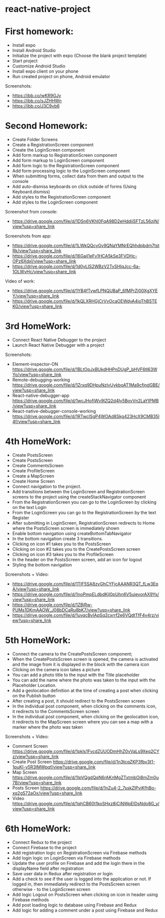 # react-native-project

 # First homework: 
- Install expo
- Install Android Studio
- Initialize the project with expo (Choose the blank project template)
- Start project
- Customize Android Studio
- Install expo client on your phone
- Run created project on phone, Android emulator

Screenshots:
- https://ibb.co/wKR9GJy
- https://ibb.co/sJZHHWn
- https://ibb.co/J3C9vb6


# Second Homework:
- Create Folder Screens
- Create a RegistrationScreen component
- Create the LoginScreen component
- Add form markup to RegistrationScreen component
- Add form markup to LoginScreen component
- Add form logic to the RegistrationScreen component
- Add form processing logic to the LoginScreen component
- When submitting forms, collect data from them and output to the console
- Add auto-dismiss keyboards on click outside of forms (Using Keyboard.dismiss)
- Add styles to the RegistrationScreen component
- Add styles to the LoginScreen component

Screenshot from console:
- https://drive.google.com/file/d/1DSn6VKhI0FqA98D2eHddiiSFTzL56zjN/view?usp=share_link

Screenshots from app:
- https://drive.google.com/file/d/1LWkQQcyGv9QNaYMNrEQhhdpbdm7tstRk/view?usp=share_link
- https://drive.google.com/file/d/16Gail1eFv1HCA5kSe3FVDHc-OPz6Xdxl/view?usp=share_link
- https://drive.google.com/file/d/1d0yLIS2WBzV2TvSHlqJcc-6a-1OLWvHc/view?usp=share_link

Video of work:
- https://drive.google.com/file/d/1YB4fTvwfLPNQUBaP_6fMPrZj00XgXYEY/view?usp=share_link
- https://drive.google.com/file/d/1kQLXRHGjCrVvOcaOEWdyA4ioThBSTEKG/view?usp=share_link

# 3rd HomeWork:

- Connect React Native Debugger to the project
- Launch React Native Debugger with a project

Screenshots:
- Element-inspector-ON https://drive.google.com/file/d/1BLtOpJxBUkdHHPnDUgP_bHVF6tl63WYo/view?usp=share_link  
- Remote-debugging-working https://drive.google.com/file/d/1Zrxq9DHpuNzlvUykboAT1Ma9cfjndGBE/view?usp=share_link
- React-native-debugger-app  https://drive.google.com/file/d/1wcJHofiWv9lZQ2d4Iy5BovVn2LaYIPMB/view?usp=share_link
- React-native-debugger-console-working  https://drive.google.com/file/d/1RTwclSgP4WOAd8Skg423HcX9CMB35I4f/view?usp=share_link 

# 4th HomeWork:

- Create PostsScreen
- Create PostsScreen
- Create CommentsScreen
- Create ProfileScreen
- Create a MapScreen
- Create Home Screen
- Connect navigation to the project.
- Add transitions between the LoginScreen and RegistrationScreen screens to the project using the createStackNavigator component
- From the RegistrationScreen you can go to the LoginScreen by clicking on the text Login
- From the LoginScreen you can go to the RegistrationScreen by the text Register
- After submitting in LoginScreen, RegistrationScreen redirects to Home where the PostsScreen screen is immediately shown
- Enable bottom navigation using createBottomTabNavigator
- In the bottom navigation create 3 transitions.
- Clicking on icon #1 takes you to the PostsScreen
- Clicking on icon #2 takes you to the CreatePostsScreen screen
- Clicking on icon #3 takes you to the ProfileScreen
- In the header on the PostsScreen screen, add an icon for logout
- Styling the bottom navigation

Screenshots + Video:
- https://drive.google.com/file/d/1TIF5SA8zvGhCYFjcAAANR3QT_fLw3EpA/view?usp=share_link
- https://drive.google.com/file/d/1noPmpELdbdKjI0pUhn6V5uievorAX9Ys/view?usp=share_link
- https://drive.google.com/file/d/1ZBjRw-PUMs1DKmAAOW_J08bDCaRu8bK7/view?usp=share_link
- https://drive.google.com/file/d/1uvqcBvIApSq2cxrrf2e6VQdtTfF4v4rz/view?usp=share_link

# 5th HomeWork:

- Connect the camera to the CreatePostsScreen component;
- When the CreatePostsScreen screen is opened, the camera is activated and the image from it is displayed in the block with the camera icon
- Clicking on the camera icon takes a picture
- You can add a photo title to the input with the Title placeholder
- You can add the name where the photo was taken to the input with the Placeholder Location.
- Add a geolocation definition at the time of creating a post when clicking on the Publish button
- After creating a post, it should redirect to the PostsScreen screen
- In the individual post component, when clicking on the comments icon, it redirects to the CommentsScreen screen
- In the individual post component, when clicking on the geolocation icon, it redirects to the MapScreen screen where you can see a map with a marker where the photo was taken

Screenshots + Video:
- Comment Screen https://drive.google.com/file/d/1pkls1FvcdZUUODmHhZ0vVaLs9Xeq2CYz/view?usp=share_link
- Create Post Screen https://drive.google.com/file/d/1n3tcqZKP3fbv3t1-1puKI-v5R3IMWpqf/view?usp=share_link
- Map Screen https://drive.google.com/file/d/1IpVQgdQqN6rAKnMgZTxtmbOi8mZm0u7B/view?usp=share_link
- Posts Screen https://drive.google.com/file/d/1nZu4-2_7sskZlPviKfhBo-xq2gS72aOx/view?usp=share_link
- Video https://drive.google.com/file/d/1qhCB60t1koSHxz8iCiNWpElDsNdo8G_y/view?usp=share_link


# 6th HomeWork:

- Connect Redux to the project
- Connect Firebase to the project
- Add registration logic on RegistrationScreen via Firebase methods
- Add login logic on LoginScreen via Firebase methods
- Update the user profile on Firebase and add the login there in the displayName field after registration
- Save user data in Redux after registration or login
- Add a check to see if the user is logged into the application or not. If logged in, then immediately redirect to the PostsScreen screen otherwise - to the LoginScreen screen
- Add logic Logout on PostsScreen when clicking on icon in header using Firebase methods
- Add post loading logic to database using Firebase and Redux
- Add logic for adding a comment under a post using Firebase and Redux

